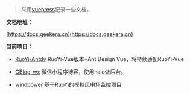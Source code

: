>采用[vuepress](https://github.com/vuejs/vuepress)记录一些文档。

**文档地址：**

[https://docs.geekera.cn](https://docs.geekera.cn)

**当前项目：**

* [RuoYi-Antdv]() RuoYi-Vue版本+Ant Design Vue，将持续适配RuoYi-Vue

* [GBlog-wx](https://github.com/fuzui/GBlog-wx) 微信小程序博客，使用halo做后台。
* [windpower](https://gitee.com/zhangweijrdhcc/windpower) 基于RuoYi的模拟风电场监控项目

 